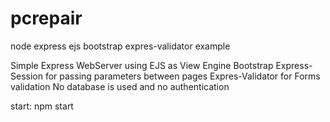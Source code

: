 # pcrepair
node express ejs bootstrap expres-validator example

Simple Express WebServer
using EJS as View Engine
Bootstrap
Express-Session for passing parameters between pages
Expres-Validator for Forms validation
No database is used and no authentication


start:
npm start
